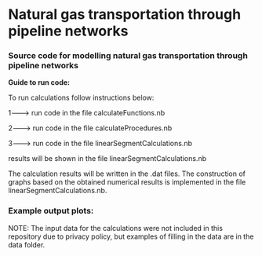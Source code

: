 # Natural gas transportation through pipeline networks
### Source code for modelling natural gas transportation through pipeline networks

**Guide to run code:**


To run calculations follow instructions below:

1---> run code in the file calculateFunctions.nb

2---> run code in the file calculateProcedures.nb

3---> run code in the file linearSegmentCalculations.nb

results will be shown in the file linearSegmentCalculations.nb

The calculation results will be written in the .dat files. 
The construction of graphs based on the obtained numerical results is implemented in the file linearSegmentCalculations.nb.

### Example output plots:

NOTE: The input data for the calculations were not included in this repository due to privacy policy, but examples of filling in the data are in the data folder.
